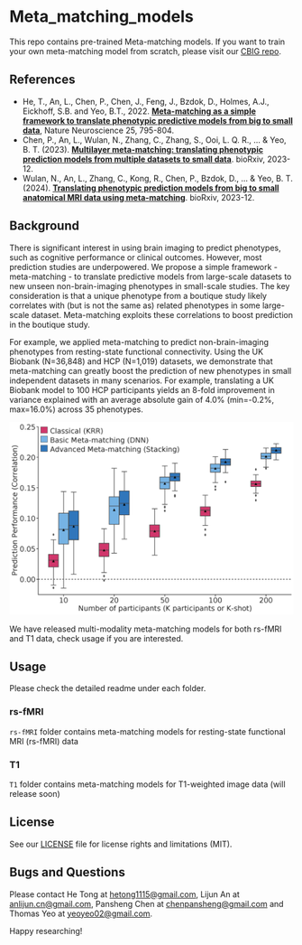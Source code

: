 # Meta_matching_models
This repo contains pre-trained Meta-matching models. If you want to train your own meta-matching model from scratch, please visit our [CBIG repo](https://github.com/ThomasYeoLab/CBIG/tree/master/stable_projects/predict_phenotypes/).

## References
+ He, T., An, L., Chen, P., Chen, J., Feng, J., Bzdok, D., Holmes, A.J., Eickhoff, S.B. and Yeo, B.T., 2022. [**Meta-matching as a simple framework to translate phenotypic predictive models from big to small data**](https://doi.org/10.1038/s41593-022-01059-9), Nature Neuroscience 25, 795-804.
+ Chen, P., An, L., Wulan, N., Zhang, C., Zhang, S., Ooi, L. Q. R., ... & Yeo, B. T. (2023). [**Multilayer meta-matching: translating phenotypic prediction models from multiple datasets to small data**](https://www.biorxiv.org/content/10.1101/2023.12.05.569848v1.abstract). bioRxiv, 2023-12.
+ Wulan, N., An, L., Zhang, C., Kong, R., Chen, P., Bzdok, D., ... & Yeo, B. T. (2024). [**Translating phenotypic prediction models from big to small anatomical MRI data using meta-matching**](https://www.biorxiv.org/content/10.1101/2023.12.31.573801v1.abstract). bioRxiv, 2023-12.

## Background

There is significant interest in using brain imaging to predict phenotypes, such as cognitive performance or clinical outcomes. However, most prediction studies are underpowered. We propose a simple framework - meta-matching - to translate predictive models from large-scale datasets to new unseen non-brain-imaging phenotypes in small-scale studies. The key consideration is that a unique phenotype from a boutique study likely correlates with (but is not the same as) related phenotypes in some large-scale dataset. Meta-matching exploits these correlations to boost prediction in the boutique study.

For example, we applied meta-matching to predict non-brain-imaging phenotypes from resting-state functional connectivity. Using the UK Biobank (N=36,848) and HCP (N=1,019) datasets, we demonstrate that meta-matching can greatly boost the prediction of new phenotypes in small independent datasets in many scenarios. For example, translating a UK Biobank model to 100 HCP participants yields an 8-fold improvement in variance explained with an average absolute gain of 4.0% (min=-0.2%, max=16.0%) across 35 phenotypes.

![main_figures_from_paper](readme_figures/MM_correlation_performance.png)

We have released multi-modality meta-matching models for both rs-fMRI and T1 data, check usage if you are interested.

## Usage
Please check the detailed readme under each folder.
### rs-fMRI
`rs-fMRI` folder contains meta-matching models for resting-state functional MRI (rs-fMRI) data
### T1
`T1` folder contains meta-matching models for T1-weighted image data (will release soon)
## License ##
See our [LICENSE](https://github.com/ThomasYeoLab/CBIG/blob/master/LICENSE.md) file for license rights and limitations (MIT).

## Bugs and Questions
Please contact He Tong at hetong1115@gmail.com, Lijun An at anlijun.cn@gmail.com, Pansheng Chen at chenpansheng@gmail.com and Thomas Yeo at yeoyeo02@gmail.com.

Happy researching!
